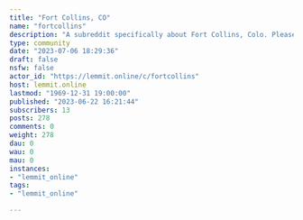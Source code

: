 ```yaml
---
title: "Fort Collins, CO" 
name: "fortcollins"
description: "A subreddit specifically about Fort Collins, Colo. Please, no posts that have nothing to do with Fort Collins."
type: community
date: "2023-07-06 18:29:36"
draft: false
nsfw: false
actor_id: "https://lemmit.online/c/fortcollins"
host: lemmit.online
lastmod: "1969-12-31 19:00:00"
published: "2023-06-22 16:21:44"
subscribers: 13
posts: 278
comments: 0
weight: 278
dau: 0
wau: 0
mau: 0
instances:
- "lemmit_online"
tags: 
- "lemmit_online"

---
```

